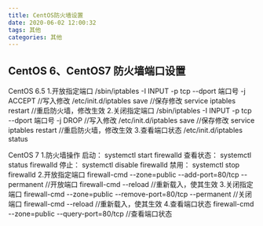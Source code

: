 ```yaml
---
title: CentOS防火墙设置
date: 2020-06-02 12:00:32
tags: 其他
categories: 其他
---
```

## CentOS 6、CentOS7 防火墙端口设置

CentOS 6.5
1.开放指定端口
/sbin/iptables -I INPUT -p tcp --dport 端口号 -j ACCEPT   //写入修改
/etc/init.d/iptables save                                       //保存修改
service iptables restart                                               //重启防火墙，修改生效
2.关闭指定端口
/sbin/iptables -I INPUT -p tcp --dport 端口号 -j DROP       //写入修改
/etc/init.d/iptables save                                        //保存修改
service iptables restart                                             //重启防火墙，修改生效
3.查看端口状态
/etc/init.d/iptables status

CentOS 7
1.防火墙操作
启动： systemctl start firewalld
查看状态： systemctl status firewalld 
停止： systemctl disable firewalld
禁用： systemctl stop firewalld
2.开放指定端口
firewall-cmd --zone=public --add-port=80/tcp --permanent   //开放端口
firewall-cmd --reload                                                                   //重新载入，使其生效
3.关闭指定端口
firewall-cmd --zone=public --remove-port=80/tcp --permanent            //关闭端口
firewall-cmd --reload                                                                   //重新载入，使其生效
4.查看端口状态
firewall-cmd --zone=public --query-port=80/tcp                            //查看端口状态